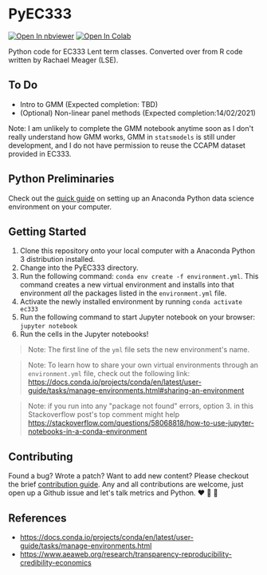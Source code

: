 # PyEC333
[![Open In nbviewer](https://warehouse-camo.ingress.cmh1.psfhosted.org/b76644f44625d8876b279659d108c1e5334fd8b3/68747470733a2f2f696d672e736869656c64732e696f2f62616467652f76696577253230696e2d6e627669657765722d6f72616e6765)](https://nbviewer.jupyter.org/github/topher-lo/PyEC333/tree/master/)
[![Open In Colab](https://colab.research.google.com/assets/colab-badge.svg)](https://colab.research.google.com/github/topher-lo/PyEC333)

Python code for EC333 Lent term classes. Converted over from R code written by Rachael Meager (LSE).

## To Do
- Intro to GMM (Expected completion: TBD)
- (Optional) Non-linear panel methods (Expected completion:14/02/2021)

Note: I am unlikely to complete the GMM notebook anytime soon as I don't really understand how GMM works, GMM in `statsmodels` is still under development, and I do not have permission to reuse the CCAPM dataset provided in EC333.

## Python Preliminaries
Check out the [quick guide](https://github.com/topher-lo/PyEC333/blob/master/PRELIMINARIES.md) on setting up an Anaconda Python data science environment on your computer.

## Getting Started
1. Clone this repository onto your local computer with a Anaconda Python 3 distribution installed.
2. Change into the PyEC333 directory.
3. Run the following command: `conda env create -f environment.yml`. This command creates a new virtual environment and installs 
into that environment *all* the packages listed in the `environment.yml` file.
4. Activate the newly installed environment by running `conda activate ec333`
5. Run the following command to start Jupyter notebook on your browser: `jupyter notebook`
6. Run the cells in the Jupyter notebooks!

> Note: The first line of the `yml` file sets the new environment's name.

> Note: To learn how to share your own virtual environments through an `environment.yml` file, check out the following link: 
https://docs.conda.io/projects/conda/en/latest/user-guide/tasks/manage-environments.html#sharing-an-environment

> Note: if you run into any "package not found" errors, option 3. in this Stackoverflow post's top comment might help 
https://stackoverflow.com/questions/58068818/how-to-use-jupyter-notebooks-in-a-conda-environment

## Contributing
Found a bug? Wrote a patch? Want to add new content? Please checkout the brief [contribution guide](https://github.com/topher-lo/PyEC333/blob/master/CONTRIBUTING.md).
Any and all contributions are welcome, just open up a Github issue and let's talk metrics and Python. :heart: :snake: :raised_hands:		

## References
- https://docs.conda.io/projects/conda/en/latest/user-guide/tasks/manage-environments.html
- https://www.aeaweb.org/research/transparency-reproducibility-credibility-economics

